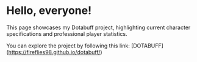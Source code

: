 # Hello, everyone!

This page showcases my Dotabuff project, highlighting current character specifications and professional player statistics.

You can explore the project by following this link: [DOTABUFF] (https://fireflies98.github.io/dotabuff/)
